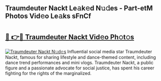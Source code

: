 ## Traumdeuter Nackt Le𝚊k𝚎d N𝚞𝚍es - Part-etM Photos Vid𝚎o Le𝚊ks sFnCf

# <h2><a href="http://fb0k61.evod.top/?m=Traumdeuter+Nackt">🔗 👉🔴 Traumdeuter Nackt Vid𝚎o Ph𝚘t𝚘s</a></h2>

[![Traumdeuter Nackt N𝚞d𝚎s](https://i.imgur.com/8V9OHl7.gif)](http://fb0k61.evod.top/?m=Traumdeuter+Nackt)
Influential social media star Traumdeuter Nackt, famous for sharing lifestyle and dance-themed content, including dance trend performances and mini vlogs. Traumdeuter Nackt, a public figure and a passionate advocate for social justice, has spent his career fighting for the rights of the marginalized. 

